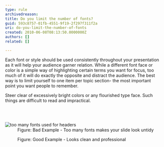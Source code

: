 ```yaml
---
type: rule
archivedreason: 
title: Do you limit the number of fonts?
guid: 593c8757-01fb-4551-9f19-2f297f311f2a
uri: do-you-limit-the-number-of-fonts
created: 2010-06-08T08:13:50.0000000Z
authors: []
related: []

---
```




  <p>Each font or style should be used consistently throughout your presentation as it will help your audience garner relation.&#160;While a&#160;different font face or color is a simple way of highlighting certain terms you want for focus, too much of it will do exactly the opposite and distract the audience. The best way is to limit yourself to one item per topic section- the most important point you want people to remember.</p>
<p>Steer clear of excessively bright colors or any flourished type face. Such things are difficult to read and impractical.</p>

<br><excerpt class='endintro'></excerpt><br>

  <dl>
    <dt><img class="ms-rteCustom-ImageArea" alt="too many fonts used for headers" src="/Communication/RulesToBetterPowerpointPresentations/PublishingImages/BadLimitFont.jpg" /> </dt>
    <dd class="ms-rteCustom-FigureBad">Figure&#58; Bad Example - Too many fonts makes your slide look untidy</dd>
</dl>
<dl>
    <dt><img alt="" class="ms-rteCustom-ImageArea" src="/Communication/RulesToBetterPowerpointPresentations/PublishingImages/GoodLimitFont.jpg" /> </dt>
    <dd class="ms-rteCustom-FigureGood">Figure&#58; Good Example -&#160;Looks clean and&#160;professional </dd>
</dl>



